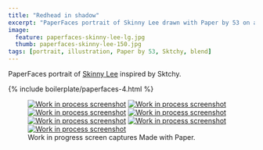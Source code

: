 ```yaml
---
title: "Redhead in shadow"
excerpt: "PaperFaces portrait of Skinny Lee drawn with Paper by 53 on an iPad."
image: 
  feature: paperfaces-skinny-lee-lg.jpg
  thumb: paperfaces-skinny-lee-150.jpg
tags: [portrait, illustration, Paper by 53, Sktchy, blend]
---
```


PaperFaces portrait of [Skinny Lee](http://sktchy.com/MfNOoH) inspired by Sktchy.

{% include boilerplate/paperfaces-4.html %}

<figure class="third">
  <a href="{{ site.url }}/assets/images/paperfaces-skinny-lee-process-1-lg.jpg"><img src="{{ site.url }}/assets/images/paperfaces-skinny-lee-process-1-600.jpg" alt="Work in process screenshot"></a>
  <a href="{{ site.url }}/assets/images/paperfaces-skinny-lee-process-2-lg.jpg"><img src="{{ site.url }}/assets/images/paperfaces-skinny-lee-process-2-600.jpg" alt="Work in process screenshot"></a>
  <a href="{{ site.url }}/assets/images/paperfaces-skinny-lee-process-3-lg.jpg"><img src="{{ site.url }}/assets/images/paperfaces-skinny-lee-process-3-600.jpg" alt="Work in process screenshot"></a>
  <a href="{{ site.url }}/assets/images/paperfaces-skinny-lee-process-4-lg.jpg"><img src="{{ site.url }}/assets/images/paperfaces-skinny-lee-process-4-600.jpg" alt="Work in process screenshot"></a>
  <a href="{{ site.url }}/assets/images/paperfaces-skinny-lee-process-5-lg.jpg"><img src="{{ site.url }}/assets/images/paperfaces-skinny-lee-process-5-600.jpg" alt="Work in process screenshot"></a>
  <a href="{{ site.url }}/assets/images/paperfaces-skinny-lee-process-6-lg.jpg"><img src="{{ site.url }}/assets/images/paperfaces-skinny-lee-process-6-600.jpg" alt="Work in process screenshot"></a>
  <a href="{{ site.url }}/assets/images/paperfaces-skinny-lee-process-7-lg.jpg"><img src="{{ site.url }}/assets/images/paperfaces-skinny-lee-process-7-600.jpg" alt="Work in process screenshot"></a>
  <figcaption>Work in progress screen captures Made with Paper.</figcaption>
</figure>

